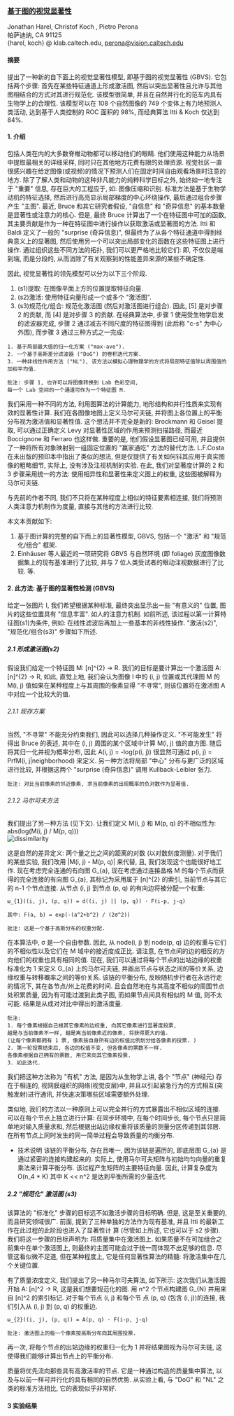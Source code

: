 ### [基于图的视觉显著性](https://papers.nips.cc/paper/3095-graph-based-visual-saliency.pdf)
Jonathan Harel, Christof Koch , Pietro Perona  
帕萨迪纳, CA 91125  
{harel, koch} @ klab.caltech.edu, perona@vision.caltech.edu

#### 摘要
提出了一种新的自下面上的视觉显著性模型, 即基于图的视觉显著性 (GBVS).
它包括两个步骤: 首先在某些特征通道上形成激活图, 然后以突出显著性且允许与其他图相结合的方式对其进行规范化.
该模型很简单, 并且在自然并行化的范车内具有生物学上的合理性. 该模型可以在 108 个自然图像的 749 个变体上有力地预测人类活动,
达到基于人类控制的 ROC 面积的 98%, 而经典算法 Itti & Koch 仅达到 84%.

#### 1. 介绍
包括人类在内的大多数脊椎动物都可以移动他们的眼睛. 他们使用这种能力从场景中提取最相关的详细采样,
同时只在其他地方花费有限的处理资源. 视觉社区一直很感兴趣在给定图像(或视频)的情况下预测人们在固定时间自由观看场景时注意的地方.
除了了解人类和动物的这种非凡能力的纯粹科学目标之外, 始终如一地专注于 "重要" 信息, 存在巨大的工程应于, 如: 图像压缩和识别.
标准方法是基于生物学动机的特征选择, 然后进行高亮显示局部梯度的中心环绕操作, 最后通过组合步骤产生 "主图".
最近, Bruce 和其它研究者假设, "自信息" 和 "奇异信息" 的基本数量是显著性或注意力的核心.
但是, 最终 Bruce 计算出了一个在特征图中可加的函数, 其主要贡献是作为一种在特征图中进行操作以获取激活或显著图的方法.
Itti 和 Baldi 定义了一般的 "surprise (奇异信息)", 但最终为了从各个特征通道中得到经典意义上的显著图,
然后使用另一个可以突出局部变化的函数在这些特征图上进行操作.
通过组织这些不同方法的拓扑, 我们可以更严格地比较它们: 即, 不仅仅是端到端, 而是分段的,
从而消除了有关观察到的性能差异来源的某些不确定性.

因此, 视觉显著性的领先模型可以分为以下三个阶段.
1. (s1)提取: 在图像平面上方的位置提取特征向量.
2. (s2)激活: 使用特征向量形成一个或多个 "激活图".
3. (s3)规范化/组合: 规范化激活图 (然后对激活图进行组合).
因此, [5] 是对步骤 2 的贡献, 而 [4] 是对步骤 3 的贡献. 在经典算法中,
步骤 1 使用受生物学启发的滤波器完成, 步骤 2 通过减去不同尺度的特征图得到 (此后称 "c-s" 为中心外围),
而步骤 3 通过三种方式之一完成:
```angular2html
1. 基于局部最大值的归一化方案 ("max-ave").
2. 一个基于高斯差分滤波器 ("DoG") 的卷积迭代方案.
3. 一种非线性作用方法 ("NL"), 该方法以模拟心理物理学的方式将局部特征值除以周围值的加权平均值.
```

```angular2html
批注: 步骤 1, 也许可以将图像转换到 Lab 色彩空间, 
每一个 Lab 空间的一个通道可作为一个特征图 M. 
```

我们采用一种不同的方法, 利用图算法的计算能力, 地形结构和并行性质来实现有效的显著性计算.
我们在各图像地图上定义马尔可夫链, 并将图上各位置上的平衡分布视为激活值和显著性值. 这个想法并不完全是新的:
Brockmann 和 Geisel 提取, 可以通过正确定义 Levy 对显著性区域的作用来预测扫描路径, 而最近 Boccignone 和 Ferraro 也这样做.
重要的是, 他们假设显著图已经可用, 并且提供了一种将所有对象映射到一组固定位置的 "赢家通吃" 方法的替代方法.
L.F.Costa 在未出版的预印本中指出了类似的想法, 但是仅提供了有关如何钭其应用于真实图像的粗略细节, 实际上, 没有涉及注视机制的实验.
在此, 我们对显著度计算的 2 和 3 步骤采用统一的方法: 使用相异性和显著性来定义图上的权重, 这些图被解释为马尔可夫链.

与先前的作者不同, 我们不只将在某种程度上相似的特征要素相连接, 我们将预测人类注意力机制作为度量, 直接与其他的方法进行比较.

本文本贡献如下:
1. 基于图计算的完整的自下而上的显著性模型, GBVS, 包括一个 "激活" 和 "规范化/组合" 框架.
2. Einhäuser 等人最近的一项研究将 GBVS 与自然环境 (即 foliage) 灰度图像数据集上的现有基准进行了比较,
并与 7 位人类受试者的眼动注视数据进行了比较. 等.

#### 2. 此方法: 基于图的显著性检测 (GBVS)
给定一张图片 I, 我们希望根据某种标准, 最终突出显示出一些 "有意义的" 位置, 图片的这些位置具有 "信息丰富". 如人的注意力机制.
如前所述, 该过程以第一计算特征图(s1)为条件, 例如: 在线性滤波后再加上一些基本的非线性操作. "激活(s2)", "规范化/组合(s3)" 步骤如下所述.

##### 2.1 形成激活图(s2)
假设我们给定一个特征图 M: [n]^{2} → R. 我们的目标是要计算出一个激活图 A: [n]^{2} → R,
如此, 直觉上地, 我们会认为图像 I 中的 (i, j) 位置或其代理图 M 的 M(i, j) 值如果在某种程度上与其周围的像素显得 "不寻常",
则该位置将在激活图 A 中对应一个比较大的值.

###### 2.1.1 现存方案
当然, "不寻常" 不能充分约束我们, 因此可以选择几种操作定义. "不可能发生" 将得出 Bruce 的表述,
其中在 (i, j) 周围的某个区域中计算 M(i, j) 值的直方图. 随后将其归一化并视为概率分布,
因此 A(i, j) = -log(p(i, j)) 很显然可通过 p(i, j) = PrfM(i, j|neighborhood) 来定义.
另一种方法将局部 "中心" 分布与更广泛的区域进行比较, 并根据这两个 "surprise (奇异信息)" 调用 Kullback-Leibler 张力.

```angular2html
批注: 对比当前像素的邻近像素, 求当前像素的出现概率的负对数作为显著值. 
```

###### 2.1.2 马尔可夫方法
我们提出了另一种方法 (见下文). 让我们定义 M(i, j) 和 M(p, q) 的不相似性为: 
abs(log(M(i, j) / M(p, q)))  
![dissimilarity](http://chart.googleapis.com/chart?cht=tx&chl=\Large%20d((i,%20j)%20||%20(p,%20q))%20=%20|log\frac{M(i,%20j)}{M(p,%20q)}|)

这是自然的差异定义: 两个量之比之间的距离的对数 (以对数刻度测量). 
对于我们的某些实验, 我们改用 |M(i, j) - M(p, q)| 来代替, 且, 我们发现这个也能很好地工作. 
现在考虑完全连通的有向图 G_{a}, 现在考虑通过连接晶格 M 的每个节点而获得的完全连接的有向图 G_{a}, 
其标记为采用属于 [n]^{2} 的索引, 当前节点与其它的 n-1 个节点连接. 
从节点 (i, j) 到节点 (p, q) 的有向边将被分配一个权重:   

```angular2html
ω_{1}((i, j), (p, q)) = d((i, j) || (p, q)) · F(i-p, j-q)
  
其中: F(a, b) = exp(-(a^2+b^2) / (2σ^2))
  
批注: 这是一个基于高斯分布的权重分配. 
```

在本算法中, σ 是一个自由参数. 因此, 从 node(i, j) 到 node(p, q) 
边的权重与它们的不相似性以及它们在 M 域中的接近度成正比. 请注意, 在节点间的边的相反的方向他们的权重也具有相同的值. 
现在, 我们可以通过将每个节点的出站边缘的权重标准化为 1 来定义 G_{a} 上的马尔可夫链, 
并画出节点与状态之间的等价关系, 边缘权重与转移概率之间的等价关系. 
该链的平衡分布, 反映随机步行者在永远行走的情况下, 其在各节点/州上花费的时间. 
且会自然地在与其高度不相似的周围节点处积累质量, 因为有可能过渡到此类子图, 
而如果节点间具有相似的 M 值, 则不太可能. 
结果是从成对对比中得出的激活度量.  

```angular2html
批注: 
1. 每个像素根据自己根其它像素的边权重, 向其它像素进行显著度投票, 
越是与当前像素不一样, 越是离当前像素近的像素, 将获得更大的值. 
(让每个像素都拥有 1 票, 像素按自身所有边的权值比例划分给各像素的投票. )
2. 第一轮投票结束后, 各边的权值不变, 但各像素的票数不一样. 
各像素根据自己拥有的票数, 用它来向其它像素投票. 
3. 如此迭代. 
```

我们把这种方法称为 "有机" 方法, 是因为从生物学上讲, 各个 "节点" (神经元) 存在于相连的, 
视网膜组织的网络(视觉皮层)中, 并且以引起紧急行为的方式相互(突触发射)进行通讯, 
并快速决策哪些区域需要额外处理. 

类似地, 我们的方法以一种原则上可以完全并行的方式暴露出不相似区域的连接. 
可以在每个节点上独立进行计算: 在同步环境中, 在每个时间步长, 每个节点只是简单地对输入质量求和, 
然后根据出站边缘权重将该质量的测量分区传递到其邻居. 
在所有节点上同时发生的同一简单过程会导致质量的均衡分布. 

* 技术说明
该链的平衡分布, 存在且唯一, 因为该链是遍历的, 即底层图 G_{a} 是通过紧密的连接构建起来的. 
实际上, 使用马尔可夫矩阵与初始均匀向量的重复乘法来计算平衡分布. 该过程产生矩阵的主要特征向量. 
因此, 计算复杂度为 O(n_4 * K) 其中 K << n^2 是达到平衡所需的少量迭代. 

##### 2.2 "规范化" 激活图 (s3)
该算法的 "标准化" 步骤的目标远不如激活步骤的目标明确. 但是, 这是至关重要的, 而且研究领域很广. 
前面, 提到了三种单独的方法作为现有基准, 并且 Itti 的最新工作在此过程的此阶段也进入了显著性计
算 (尽管如上所述, 它也可以于 s2 步骤). 
我们将这一步骤的目标声明为: 将质量集中在激活图上.
如果质量不在可加组合之前集中在单个激活图上, 则最终的主图可能会过于统一而体现不出足够的信息. 
尽管这看似微不足道, 但在某种程度上, 它是任何显著性算法的精髓: 将激活集中在几个关键位置. 

有了质量浓度定义, 我们提出了另一种马尔可夫算法, 如下所示: 
这次我们从激活图开始 A: [n]^2 → R, 这是我们想要规范化的图. 
用 n^2 个节点构建图 G_{N} 并用来自 [n]^2 的索引标记. 对于每个节点 (i, j) 和每个节
点 (p, q) (包含 (i, j))的连接, 
我们引入从 (i, j) 到 (p, q) 的权重边.  

```angular2html
ω_{2}((i, j), (p, q)) = A(p, q) · F(i-p, j-q)
  
批注: 激活图上的每一个像素按高斯分布向其周围投票. 
```
再一次, 将每个节点的出站边缘的权重归一化为 1 并将结果图视为马尔可夫链, 
这使得我们能够计算出节点上的平衡分布. 

质量将优先流向那些具有高激活率的节点. 它是一种通过构造的质量集中算法, 以及与以前一样可并行化的具有相同的自然优势. 
从实验上看, 与 "DoG" 和 "NL" 之类的标准方法相比, 它的表现似乎非常好. 


#### 3 实验结果



